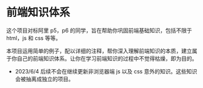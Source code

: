 # 前端知识体系
这个项目对标阿里 p5，p6 的同学，旨在帮助你巩固前端基础知识，包括不限于 html，js 和 css 等等。

本项目运用简单的例子，配以详细的注释，帮你深入理解前端知识的本质，建立属于你自己的前端知识体系。让你在学习前端知识的过程中不觉得枯燥，即为目的。

- 2023/6/4
后续不会在继续更新非浏览器端 js 以及 css 意外的知识。这些知识会被抽离成独立的项目。